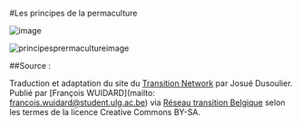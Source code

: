 #Les principes de la permaculture

![image](http://www.reseautransition.be/wp-content/uploads/2013/03/Untitled-drawing-1-300x128.jpg)

![principesprermacultureimage](https://lh5.googleusercontent.com/-SpiOBv6LWPk/VPcueJgvoxI/AAAAAAAAACI/sMPDuVCjsfA/w476-h567-no/principespermaculture.png)

##Source : 

Traduction et adaptation du site du [Transition Network](https://www.transitionnetwork.org/) par Josué Dusoulier.
Publié par [François WUIDARD](mailto: francois.wuidard@student.ulg.ac.be) via [Réseau transition Belgique]( http://www.reseautransition.be/) selon les termes de la licence Creative Commons BY-SA. 
